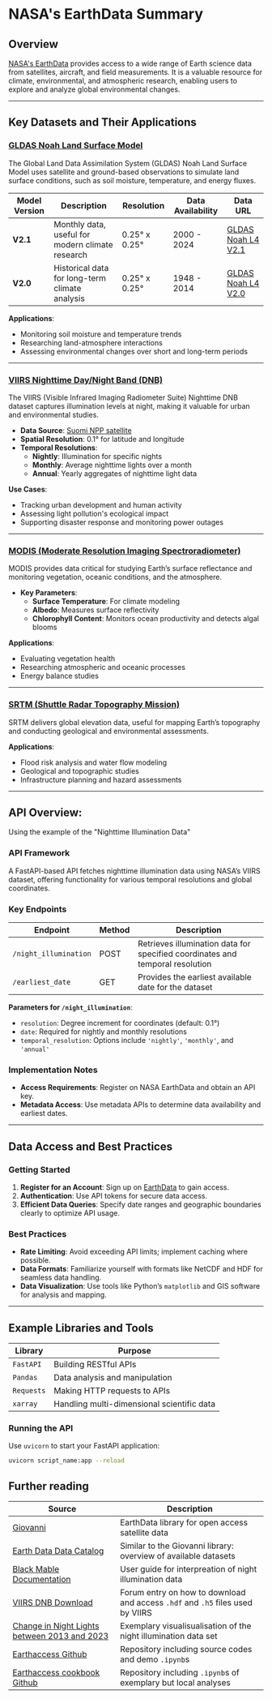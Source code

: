 # NASA's EarthData Summary

## Overview
[NASA's EarthData](https://www.earthdata.nasa.gov/) provides access to a wide range of Earth science data from satellites, aircraft, and field measurements. It is a valuable resource for climate, environmental, and atmospheric research, enabling users to explore and analyze global environmental changes.

---

## Key Datasets and Their Applications

### [GLDAS Noah Land Surface Model](https://ldas.gsfc.nasa.gov/gldas)
The Global Land Data Assimilation System (GLDAS) Noah Land Surface Model uses satellite and ground-based observations to simulate land surface conditions, such as soil moisture, temperature, and energy fluxes.

| Model Version | Description                                    | Resolution         | Data Availability      | Data URL                                                                                  |
|---------------|-------------------------------------------------|--------------------|-----------------------|-------------------------------------------------------------------------------------------|
| **V2.1**      | Monthly data, useful for modern climate research | 0.25° x 0.25°      | 2000 - 2024           | [GLDAS Noah L4 V2.1](https://disc.gsfc.nasa.gov/datasets/GLDAS_NOAH025_M_2.1/summary)    |
| **V2.0**      | Historical data for long-term climate analysis  | 0.25° x 0.25°      | 1948 - 2014           | [GLDAS Noah L4 V2.0](https://disc.gsfc.nasa.gov/datasets/GLDAS_NOAH025_M_2.0/summary)    |

**Applications**:
- Monitoring soil moisture and temperature trends
- Researching land-atmosphere interactions
- Assessing environmental changes over short and long-term periods

---

### [VIIRS Nighttime Day/Night Band (DNB)](https://ladsweb.modaps.eosdis.nasa.gov/missions-and-measurements/products/VNP46A4/#overview)
The VIIRS (Visible Infrared Imaging Radiometer Suite) Nighttime DNB dataset captures illumination levels at night, making it valuable for urban and environmental studies.

- **Data Source**: [Suomi NPP satellite](https://en.wikipedia.org/wiki/Suomi_NPP)
- **Spatial Resolution**: 0.1° for latitude and longitude
- **Temporal Resolutions**:
  - **Nightly**: Illumination for specific nights
  - **Monthly**: Average nighttime lights over a month
  - **Annual**: Yearly aggregates of nighttime light data

**Use Cases**:
- Tracking urban development and human activity
- Assessing light pollution's ecological impact
- Supporting disaster response and monitoring power outages

---

### [MODIS (Moderate Resolution Imaging Spectroradiometer)](https://modis.gsfc.nasa.gov/about/)
MODIS provides data critical for studying Earth’s surface reflectance and monitoring vegetation, oceanic conditions, and the atmosphere.

- **Key Parameters**:
  - **Surface Temperature**: For climate modeling
  - **Albedo**: Measures surface reflectivity
  - **Chlorophyll Content**: Monitors ocean productivity and detects algal blooms

**Applications**:
- Evaluating vegetation health
- Researching atmospheric and oceanic processes
- Energy balance studies

---

### [SRTM (Shuttle Radar Topography Mission)](https://eospso.nasa.gov/missions/shuttle-radar-topography-mission)
SRTM delivers global elevation data, useful for mapping Earth’s topography and conducting geological and environmental assessments.

**Applications**:
- Flood risk analysis and water flow modeling
- Geological and topographic studies
- Infrastructure planning and hazard assessments

---

## API Overview: 

Using the example of the "Nighttime Illumination Data"

### API Framework
A FastAPI-based API fetches nighttime illumination data using NASA’s VIIRS dataset, offering functionality for various temporal resolutions and global coordinates.

### Key Endpoints
| Endpoint            | Method | Description                                              |
|---------------------|--------|----------------------------------------------------------|
| `/night_illumination` | POST   | Retrieves illumination data for specified coordinates and temporal resolution |
| `/earliest_date`    | GET    | Provides the earliest available date for the dataset     |

**Parameters for `/night_illumination`**:
- `resolution`: Degree increment for coordinates (default: 0.1°)
- `date`: Required for nightly and monthly resolutions
- `temporal_resolution`: Options include `'nightly'`, `'monthly'`, and `'annual'`

### Implementation Notes
- **Access Requirements**: Register on NASA EarthData and obtain an API key.
- **Metadata Access**: Use metadata APIs to determine data availability and earliest dates.

---

## Data Access and Best Practices

### Getting Started
1. **Register for an Account**: Sign up on [EarthData](https://urs.earthdata.nasa.gov) to gain access.
2. **Authentication**: Use API tokens for secure data access.
3. **Efficient Data Queries**: Specify date ranges and geographic boundaries clearly to optimize API usage.

### Best Practices
- **Rate Limiting**: Avoid exceeding API limits; implement caching where possible.
- **Data Formats**: Familiarize yourself with formats like NetCDF and HDF for seamless data handling.
- **Data Visualization**: Use tools like Python’s `matplotlib` and GIS software for analysis and mapping.

---

## Example Libraries and Tools
| Library    | Purpose                                    |
|------------|---------------------------------------------|
| `FastAPI`  | Building RESTful APIs                      |
| `Pandas`   | Data analysis and manipulation             |
| `Requests` | Making HTTP requests to APIs               |
| `xarray`   | Handling multi-dimensional scientific data |

### Running the API
Use `uvicorn` to start your FastAPI application:
```bash
uvicorn script_name:app --reload
```

## Further reading

|Source|Description|
|-|-|
|[Giovanni](https://giovanni.gsfc.nasa.gov/giovanni/#service=TmAvMp&starttime=1996-11-01T00:00:00Z&endtime=1997-12-31T23:59:59Z)|EarthData library for open access satellite data|
|[Earth Data Data Catalog](https://earthdata.nasa.gov/data/catalog)| Similar to the Giovanni library: overview of available datasets|
|[Black Mable Documentation](https://ladsweb.modaps.eosdis.nasa.gov/api/v2/content/archives/Document%20Archive/Science%20Data%20Product%20Documentation/VIIRS_Black_Marble_UG_v1.3_Sep_2022.pdf)|User guide for interpreation of night illumination data|
|[VIIRS DNB Download](https://forum.earthdata.nasa.gov/viewtopic.php?t=527)| Forum entry on how to download and access `.hdf` and `.h5` files used by VIIRS|
|[Change in Night Lights between 2013 and 2023](https://svs.gsfc.nasa.gov/5276/)|Exemplary visualisualisation of the night illumination data set|
|[Earthaccess Github](https://github.com/nsidc/earthaccess)|Repository including source codes and demo `.ipynb`s|
|[Earthaccess cookbook Github](https://github.com/NASA-Openscapes/earthdata-cloud-cookbook)|Repository including `.ipynb`s of exemplary but local analyses|
